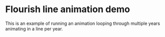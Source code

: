 # Flourish line animation demo

This is an example of running an animation looping through multiple years animating in a line per year.
